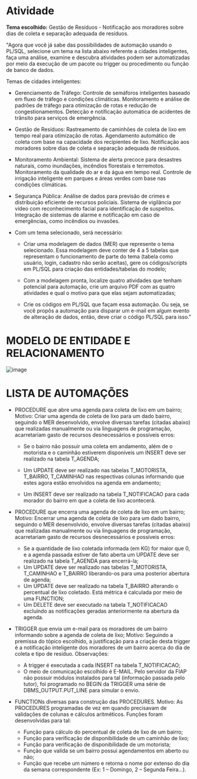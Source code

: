 # Atividade
**Tema escolhido:** Gestão de Resíduos - Notificação aos moradores sobre dias de coleta e separação adequada de resíduos.

"Agora que você já sabe das possibilidades de automação usando o PL/SQL, selecione um tema na lista abaixo referente a cidades inteligentes, faça uma análise, examine e descubra atividades podem ser automatizadas por meio da execução de um pacote ou trigger ou procedimento ou função de banco de dados.

Temas de cidades inteligentes:

- Gerenciamento de Tráfego:
Controle de semáforos inteligentes baseado em fluxo de tráfego e condições climáticas.
Monitoramento e análise de padrões de tráfego para otimização de rotas e redução de congestionamentos.
Detecção e notificação automática de acidentes de trânsito para serviços de emergência.

- Gestão de Resíduos:
Rastreamento de caminhões de coleta de lixo em tempo real para otimização de rotas.
Agendamento automático de coleta com base na capacidade dos recipientes de lixo.
Notificação aos moradores sobre dias de coleta e separação adequada de resíduos.

- Monitoramento Ambiental:
Sistema de alerta precoce para desastres naturais, como inundações, incêndios florestais e terremotos.
Monitoramento da qualidade do ar e da água em tempo real.
Controle de irrigação inteligente em parques e áreas verdes com base nas condições climáticas.

- Segurança Pública:
Análise de dados para previsão de crimes e distribuição eficiente de recursos policiais.
Sistema de vigilância por vídeo com reconhecimento facial para identificação de suspeitos.
Integração de sistemas de alarme e notificação em caso de emergências, como incêndios ou invasões.

- Com um tema selecionado, será necessário:

  - Criar uma modelagem de dados (MER) que represente o tema selecionado. Essa modelagem deve conter de 4 a 5 tabelas que representam o funcionamento de parte do tema (tabela como usuário, login, cadastro não serão aceitas), gere os códigos/scripts em PL/SQL para criação das entidades/tabelas do modelo;

  - Com a modelagem pronta, localize quatro atividades que tenham potencial para automação, crie um arquivo PDF com as quatro atividades e qual o motivo para que elas sejam automatizadas;

  - Crie os códigos em PL/SQL que façam essa automação. Ou seja, se você propôs a automação para disparar um e-mail em algum evento de alteração de dados, então, deve criar o código PL/SQL para isso."

# MODELO DE ENTIDADE E RELACIONAMENTO
![image](https://github.com/pedroferrarezzo/Gere-Residuo-PL-SQL-Atividade-Fiap/assets/124400471/3165dcc1-db56-4f6e-afe7-e87d3def2896)

# LISTA DE AUTOMAÇÕES
- PROCEDURE que abre uma agenda para coleta de lixo em um bairro;
Motivo: Criar uma agenda de coleta de lixo para um dado bairro, seguindo
o MER desenvolvido, envolve diversas tarefas (citadas abaixo) que
realizadas manualmente ou via linguagens de programação, acarretariam
gasto de recursos desnecessários e possíveis erros:
  - Se o bairro não possuir uma coleta em andamento, além de o
motorista e o caminhão estiverem disponíveis um INSERT deve ser
realizado na tabela T_AGENDA;
  - Um UPDATE deve ser realizado nas tabelas T_MOTORISTA,
T_BAIRRO, T_CAMINHAO nas respectivas colunas informando
que estes agora estão envolvidos na agenda em andamento;

  - Um INSERT deve ser realizado na tabela T_NOTIFICACAO para
cada morador do bairro em que a coleta de lixo acontecerá.

- PROCEDURE que encerra uma agenda de coleta de lixo em um bairro;
Motivo: Encerrar uma agenda de coleta de lixo para um dado bairro,
seguindo o MER desenvolvido, envolve diversas tarefas (citadas abaixo)
que realizadas manualmente ou via linguagens de programação,
acarretariam gasto de recursos desnecessários e possíveis erros:
  - Se a quantidade de lixo coletada informada (em KG) for maior que
0, e a agenda passada estiver de fato aberta um UPDATE deve ser
realizado na tabela T_AGENDA para encerrá-la;
  - Um UPDATE deve ser realizado nas tabelas T_MOTORISTA,
T_CAMINHAO e T_BAIRRO liberando-os para uma posterior
abertura de agenda;
  - Um UPDATE deve ser realizado na tabela T_BAIRRO alterando o
percentual de lixo coletado. Está métrica é calculada por meio de
uma FUNCTION;
  - Um DELETE deve ser executado na tabela T_NOTIFICACAO
excluindo as notificações geradas anteriormente na abertura da
agenda.

- TRIGGER que envia um e-mail para os moradores de um bairro
informando sobre a agenda de coleta de lixo;
Motivo: Seguindo a premissa do tópico escolhido, a justificação para a
criação desta trigger é a notificação inteligente dos moradores de um
bairro acerca do dia de coleta e tipo de resíduo.
Observações:
  - A trigger é executada a cada INSERT na tabela T_NOTIFICACAO;
  - O meio de comunicação escolhido é E-MAIL. Pelo servidor da FIAP
não possuir módulos instalados para tal (informação passada pelo
tutor), foi programado no BEGIN da TRIGGER uma série de
DBMS_OUTPUT.PUT_LINE para simular o envio.

- FUNCTIONs diversas para construção das PROCEDURES.
Motivo: As PROCEDURES programadas de vez em quando precisavam
de validações de colunas e cálculos aritméticos. Funções foram
desenvolvidas para tal:
  - Função para cálculo do percentual de coleta de lixo de um bairro;
  - Função para verificação de disponibilidade de um caminhão de
lixo;
  - Função para verificação de disponibilidade de um motorista;
  - Função que valida se um bairro possui agendamentos em aberto
ou não;
  - Função que recebe um número e retorna o nome por extenso do
dia da semana correspondente (Ex: 1 – Domingo, 2 – Segunda
Feira...).
